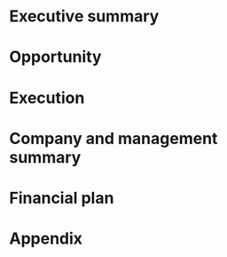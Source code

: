 # **Executive summary**

# **Opportunity**

# **Execution**

# **Company and management summary**

# **Financial plan**

# **Appendix**